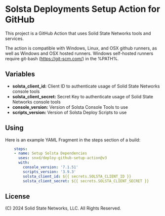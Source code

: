 # Solsta Deployments Setup Action for GitHub

This project is a GitHub Action that uses Solid State Networks tools and services.  

The action is compatible with Windows, Linux, and OSX github runners, as well as Windows and OSX hosted runners.  Windows self-hosted runners require git-bash (https://git-scm.com/) in the %PATH%.

## Variables

* **solsta_client_id:** Client ID to authenticate usage of Solid State Networks console tools
* **solsta_client_secret:** Secret Key to authenticate usage of Solid State Networks console tools
* **console_version:** Version of Solsta Console Tools to use
* **scripts_version:** Version of Solsta Deploy Scripts to use

## Using

Here is an example YAML Fragment in the steps section of a build:

```yaml
    steps:
    - name: Setup Solsta Dependencies
      uses: snxd/deploy-github-setup-action@v3
      with:
        console_version: '7.1.51'
        scripts_version: '3.9.3'
        solsta_client_id: ${{ secrets.SOLSTA_CLIENT_ID }}
        solsta_client_secret: ${{ secrets.SOLSTA_CLIENT_SECRET }}
```

## License
(C) 2024 Solid State Networks, LLC.  All Rights Reserved.
